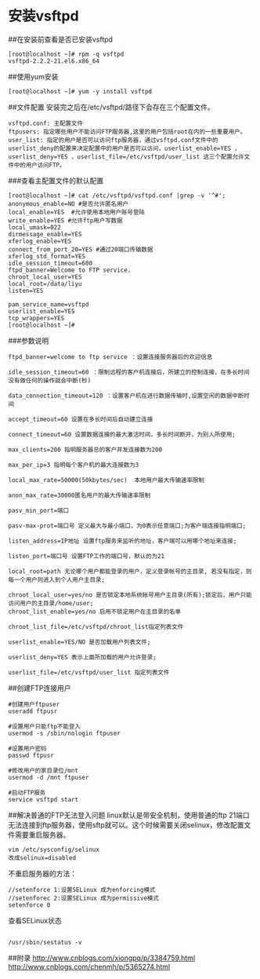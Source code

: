 # 安装vsftpd

##在安装前查看是否已安装vsftpd
```
[root@localhost ~]# rpm -q vsftpd
vsftpd-2.2.2-21.el6.x86_64
```
##使用yum安装
```
[root@localhost ~]# yum -y install vsftpd
```

##文件配置
安装完之后在/etc/vsftpd/路径下会存在三个配置文件。
```
vsftpd.conf: 主配置文件
ftpusers: 指定哪些用户不能访问FTP服务器,这里的用户包括root在内的一些重要用户。
user_list: 指定的用户是否可以访问ftp服务器，通过vsftpd.conf文件中的userlist_deny的配置来决定配置中的用户是否可以访问，userlist_enable=YES ，userlist_deny=YES ，userlist_file=/etc/vsftpd/user_list 这三个配置允许文件中的用户访问FTP。
```

###查看主配置文件的默认配置
```
[root@localhost ~]# cat /etc/vsftpd/vsftpd.conf |grep -v '^#';
anonymous_enable=NO #是否允许匿名用户
local_enable=YES  #允许使用本地用户账号登陆
write_enable=YES #允许ftp用户写数据
local_umask=022
dirmessage_enable=YES
xferlog_enable=YES
connect_from_port_20=YES #通过20端口传输数据
xferlog_std_format=YES
idle_session_timeout=600
ftpd_banner=Welcome to FTP service.
chroot_local_user=YES
local_root=/data/liyu
listen=YES

pam_service_name=vsftpd
userlist_enable=YES
tcp_wrappers=YES
[root@localhost ~]# 
```

###参数说明
```
ftpd_banner=welcome to ftp service ：设置连接服务器后的欢迎信息

idle_session_timeout=60 ：限制远程的客户机连接后，所建立的控制连接，在多长时间没有做任何的操作就会中断(秒)

data_connection_timeout=120 ：设置客户机在进行数据传输时,设置空闲的数据中断时间

accept_timeout=60 设置在多长时间后自动建立连接

connect_timeout=60 设置数据连接的最大激活时间，多长时间断开，为别人所使用;

max_clients=200 指明服务器总的客户并发连接数为200

max_per_ip=3 指明每个客户机的最大连接数为3

local_max_rate=50000(50kbytes/sec)  本地用户最大传输速率限制

anon_max_rate=30000匿名用户的最大传输速率限制

pasv_min_port=端口

pasv-max-prot=端口号 定义最大与最小端口，为0表示任意端口;为客户端连接指明端口;

listen_address=IP地址 设置ftp服务来监听的地址，客户端可以用哪个地址来连接;

listen_port=端口号 设置FTP工作的端口号，默认的为21

local_root=path 无论哪个用户都能登录的用户，定义登录帐号的主目录, 若没有指定，则每一个用户则进入到个人用户主目录;

chroot_local_user=yes/no 是否锁定本地系统帐号用户主目录(所有);锁定后，用户只能访问用户的主目录/home/user;
chroot_list_enable=yes/no 启用不锁定用户在主目录的名单

chroot_list_file=/etc/vsftpd/chroot_list指定列表文件

userlist_enable=YES/NO 是否加载用户列表文件;

userlist_deny=YES 表示上面所加载的用户允许登录;

userlist_file=/etc/vsftpd/user_list 指定列表文件
```

##创建FTP连接用户
```
#创建用户ftpuser
useradd ftpusr

#设置用户只能ftp不能登入
usermod -s /sbin/nologin ftpuser

#设置用户密码
passwd ftpusr

#修改用户的家目录位/mnt
usermod -d /mnt ftpuser

#启动FTP服务
service vsftpd start

```

##解决普通的FTP无法登入问题
linux默认是带安全机制，使用普通的ftp 21端口无法连接到ftp服务器，使用sftp就可以。这个时候需要关闭selinux，修改配置文件需要重启服务器。

```
vim /etc/sysconfig/selinux
改成selinux=disabled
```

不重启服务器的方法：

```
//setenforce 1:设置SELinux 成为enforcing模式
//setenforec 2:设置SELinux 成为permissive模式
setenforce 0
```

查看SELinux状态
```

/usr/sbin/sestatus -v
```

##附录
http://www.cnblogs.com/xiongpq/p/3384759.html
http://www.cnblogs.com/chenmh/p/5365274.html

